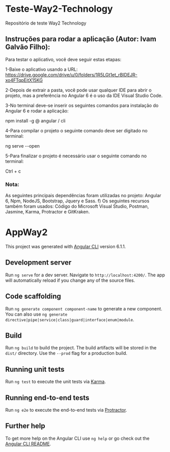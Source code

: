 # Teste-Way2-Technology
Repositório de teste Way2 Technology

## Instruções para rodar a aplicação (Autor: Ivam Galvão Filho):
Para testar o aplicativo, você deve seguir estas etapas:

1-Baixe o aplicativo usando a URL: https://drive.google.com/drive/u/0/folders/1R5LGt1et_rBIDEJR-xo4FTqpEitX15KG

2-Depois de extrair a pasta, você pode usar qualquer IDE para abrir o projeto, mas a preferência no Angular 6 é o uso da IDE Visual Studio Code.

3-No terminal deve-se inserir os seguintes comandos para instalação do Angular 6 e rodar a aplicação:

npm install -g @ angular / cli

4-Para compilar o projeto o seguinte comando deve ser digitado no terminal:

ng serve --open

5-Para finalizar o projeto é necessário usar o seguinte comando no terminal:

Ctrl + c

### Nota:
As seguintes principais dependências foram utilizadas no projeto: Angular 6, Npm, NodeJS, Bootstrap, Jquery e Sass. f) Os seguintes recursos também foram usados: Código do Microsoft Visual Studio, Postman, Jasmine, Karma, Protractor e GitKraken.

# AppWay2

This project was generated with [Angular CLI](https://github.com/angular/angular-cli) version 6.1.1.

## Development server

Run `ng serve` for a dev server. Navigate to `http://localhost:4200/`. The app will automatically reload if you change any of the source files.

## Code scaffolding

Run `ng generate component component-name` to generate a new component. You can also use `ng generate directive|pipe|service|class|guard|interface|enum|module`.

## Build

Run `ng build` to build the project. The build artifacts will be stored in the `dist/` directory. Use the `--prod` flag for a production build.

## Running unit tests

Run `ng test` to execute the unit tests via [Karma](https://karma-runner.github.io).

## Running end-to-end tests

Run `ng e2e` to execute the end-to-end tests via [Protractor](http://www.protractortest.org/).

## Further help

To get more help on the Angular CLI use `ng help` or go check out the [Angular CLI README](https://github.com/angular/angular-cli/blob/master/README.md).
